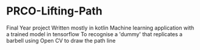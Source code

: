 # PRCO-Lifting-Path
Final Year project 
Written mostly in kotlin
Machine learning application with a trained model in tensorflow
To recognise a 'dummy' that replicates a barbell using 
Open CV to draw the path line
